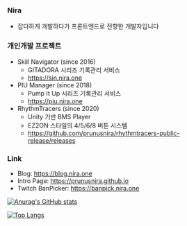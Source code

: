 ### Nira

* 잡다하게 개발하다가 프론트엔드로 전향한 개발자입니다

### 개인개발 프로젝트

* Skill Navigator (since 2016)
  * GITADORA 시리즈 기록관리 서비스
  * https://sin.nira.one
* PIU Manager (since 2018)
  * Pump It Up 시리즈 기록관리 서비스
  * https://piu.nira.one
* RhythmTracers (since 2020)
  * Unity 기반 BMS Player
  * EZ2ON 스타일의 4/5/6/8 버튼 시스템
  * https://github.com/prunusnira/rhythmtracers-public-release/releases

### Link

* Blog: https://blog.nira.one
* Intro Page: https://prunusnira.github.io
* Twitch BanPicker: https://banpick.nira.one

[![Anurag's GitHub stats](https://github-readme-stats.vercel.app/api?username=prunusnira&theme=dark&show_icons=true)](https://github.com/anuraghazra/github-readme-stats)

[![Top Langs](https://github-readme-stats.vercel.app/api/top-langs/?username=prunusnira&theme=dark)](https://github.com/anuraghazra/github-readme-stats)
